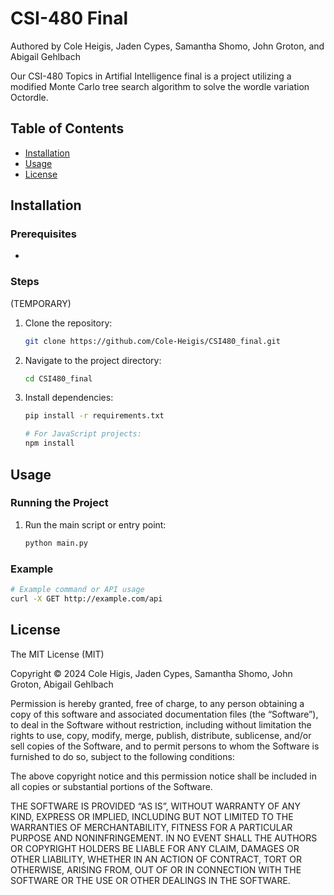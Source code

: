 # CSI-480 Final
Authored by Cole Heigis, Jaden Cypes, Samantha Shomo, John Groton, and Abigail Gehlbach

Our CSI-480 Topics in Artifial Intelligence final is a project utilizing a modified Monte Carlo tree search algorithm to solve the wordle variation Octordle.

## Table of Contents

- [Installation](#installation)
- [Usage](#usage)
- [License](#license)

## Installation

### Prerequisites
- 

### Steps
(TEMPORARY)
1. Clone the repository:
    ```bash
    git clone https://github.com/Cole-Heigis/CSI480_final.git
    ```
2. Navigate to the project directory:
    ```bash
    cd CSI480_final
    ```
3. Install dependencies:
    ```bash
    pip install -r requirements.txt

    # For JavaScript projects:
    npm install
    ```

## Usage

### Running the Project
1. Run the main script or entry point:
    ```bash
    python main.py
    ```

### Example

```bash
# Example command or API usage
curl -X GET http://example.com/api
```

## License

The MIT License (MIT)

Copyright © 2024 Cole Higis, Jaden Cypes, Samantha Shomo, John Groton, Abigail Gehlbach

Permission is hereby granted, free of charge, to any person obtaining a copy of this software and associated documentation files (the “Software”), to deal in the Software without restriction, including without limitation the rights to use, copy, modify, merge, publish, distribute, sublicense, and/or sell copies of the Software, and to permit persons to whom the Software is furnished to do so, subject to the following conditions:

The above copyright notice and this permission notice shall be included in all copies or substantial portions of the Software.

THE SOFTWARE IS PROVIDED “AS IS”, WITHOUT WARRANTY OF ANY KIND, EXPRESS OR IMPLIED, INCLUDING BUT NOT LIMITED TO THE WARRANTIES OF MERCHANTABILITY, FITNESS FOR A PARTICULAR PURPOSE AND NONINFRINGEMENT. IN NO EVENT SHALL THE AUTHORS OR COPYRIGHT HOLDERS BE LIABLE FOR ANY CLAIM, DAMAGES OR OTHER LIABILITY, WHETHER IN AN ACTION OF CONTRACT, TORT OR OTHERWISE, ARISING FROM, OUT OF OR IN CONNECTION WITH THE SOFTWARE OR THE USE OR OTHER DEALINGS IN THE SOFTWARE.


